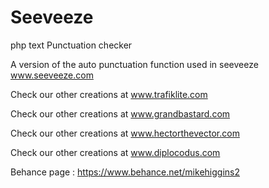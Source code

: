 # Seeveeze
php text Punctuation checker

A version of the auto punctuation function used in seeveeze www.seeveeze.com

Check our other creations at www.trafiklite.com

Check our other creations at www.grandbastard.com

Check our other creations at www.hectorthevector.com


Check our other creations at www.diplocodus.com

Behance page : https://www.behance.net/mikehiggins2
